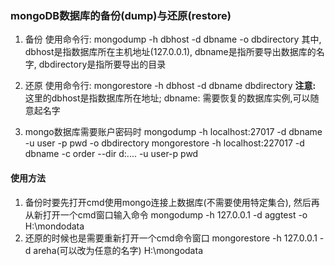 ### mongoDB数据库的备份(dump)与还原(restore)
1. 备份
使用命令行: mongodump -h dbhost -d dbname -o dbdirectory
其中, dbhost是指数据库所在主机地址(127.0.0.1), dbname是指所要导出数据库的名字, dbdirectory是指所要导出的目录

2. 还原
使用命令行: mongorestore -h dbhost -d dbname dbdirectory
**注意:** 这里的dbhost是指数据库所在地址; dbname: 需要恢复的数据库实例,可以随意起名字

3. mongo数据库需要账户密码时
mongodump -h localhost:27017 -d dbname -u user -p pwd -o dbdirectory
mongorestore -h localhost:227017 -d dbname -c order --dir d:\.... -u user-p pwd 
  

#### 使用方法
1. 备份时要先打开cmd使用mongo连接上数据库(不需要使用特定集合), 然后再从新打开一个cmd窗口输入命令
mongodump -h 127.0.0.1 -d aggtest -o H:\mondodata
2. 还原的时候也是需要重新打开一个cmd命令窗口
mongorestore -h 127.0.0.1 -d areha(可以改为任意的名字) H:\mongodata